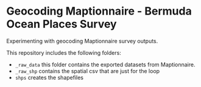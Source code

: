 # Geocoding Maptionnaire - Bermuda Ocean Places Survey 

Experimenting with geocoding Maptionnaire survey outputs.

This repository includes the following folders: 
- `_raw_data` this folder contains the exported datasets from Maptionnaire. 
- `_raw_shp` contains the spatial csv that are just for the loop
- `shps` creates the shapefiles 
